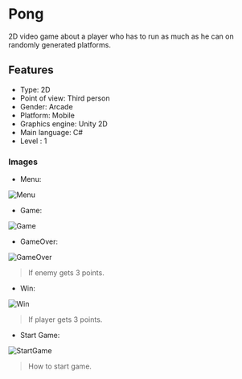 # Pong
2D video game about a player who has to run as much as he can on randomly generated platforms.

## Features
- Type: 2D
- Point of view: Third person
- Gender: Arcade
- Platform: Mobile
- Graphics engine: Unity 2D
- Main language: C#
- Level : 1

### Images
- Menu:  

![Menu](https://user-images.githubusercontent.com/42262419/78450076-98661480-7641-11ea-91a6-6103c3f77277.JPG)
 
- Game:

![Game](https://user-images.githubusercontent.com/42262419/78450088-a6b43080-7641-11ea-9798-3778abe39607.JPG)

- GameOver:
  
![GameOver](https://user-images.githubusercontent.com/42262419/78450097-bc295a80-7641-11ea-90de-22a5f9f2ddb6.JPG)
  > If enemy gets 3 points.

- Win:

![Win](https://user-images.githubusercontent.com/42262419/78450106-d4997500-7641-11ea-8c1f-f03f44bb04db.JPG)
  > If player gets 3 points.
  
- Start Game:
 
![StartGame](https://user-images.githubusercontent.com/42262419/78450118-e844db80-7641-11ea-9c59-f48cfc6ca8c6.gif)
  > How to start game.
  
